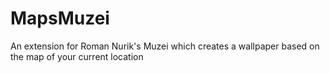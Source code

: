 MapsMuzei
=========

An extension for Roman Nurik's Muzei which creates a wallpaper based on the map of your current location
